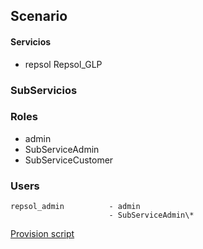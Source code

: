## Scenario

####  Servicios
* repsol Repsol_GLP

### SubServicios

### Roles
* admin
* SubServiceAdmin
* SubServiceCustomer

### Users
```
repsol_admin          - admin
                      - SubServiceAdmin\*
```

[Provision script](provision_repsol.sh)
